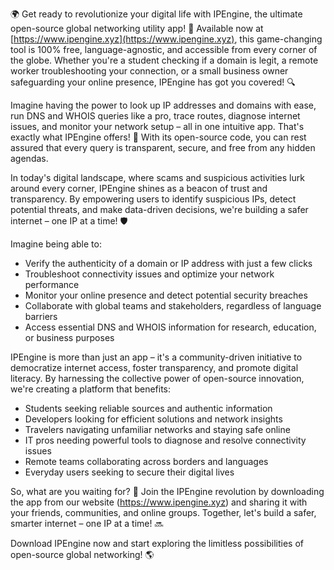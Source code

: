🌍 Get ready to revolutionize your digital life with IPEngine, the ultimate open-source global networking utility app! 🚀 Available now at [https://www.ipengine.xyz](https://www.ipengine.xyz), this game-changing tool is 100% free, language-agnostic, and accessible from every corner of the globe. Whether you're a student checking if a domain is legit, a remote worker troubleshooting your connection, or a small business owner safeguarding your online presence, IPEngine has got you covered! 🔍

Imagine having the power to look up IP addresses and domains with ease, run DNS and WHOIS queries like a pro, trace routes, diagnose internet issues, and monitor your network setup – all in one intuitive app. That's exactly what IPEngine offers! 📡 With its open-source code, you can rest assured that every query is transparent, secure, and free from any hidden agendas.

In today's digital landscape, where scams and suspicious activities lurk around every corner, IPEngine shines as a beacon of trust and transparency. By empowering users to identify suspicious IPs, detect potential threats, and make data-driven decisions, we're building a safer internet – one IP at a time! 🛡️

Imagine being able to:

* Verify the authenticity of a domain or IP address with just a few clicks
* Troubleshoot connectivity issues and optimize your network performance
* Monitor your online presence and detect potential security breaches
* Collaborate with global teams and stakeholders, regardless of language barriers
* Access essential DNS and WHOIS information for research, education, or business purposes

IPEngine is more than just an app – it's a community-driven initiative to democratize internet access, foster transparency, and promote digital literacy. By harnessing the collective power of open-source innovation, we're creating a platform that benefits:

* Students seeking reliable sources and authentic information
* Developers looking for efficient solutions and network insights
* Travelers navigating unfamiliar networks and staying safe online
* IT pros needing powerful tools to diagnose and resolve connectivity issues
* Remote teams collaborating across borders and languages
* Everyday users seeking to secure their digital lives

So, what are you waiting for? 🚀 Join the IPEngine revolution by downloading the app from our website (https://www.ipengine.xyz) and sharing it with your friends, communities, and online groups. Together, let's build a safer, smarter internet – one IP at a time! 🔜

Download IPEngine now and start exploring the limitless possibilities of open-source global networking! 🌎